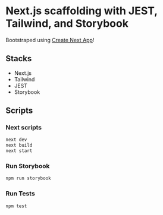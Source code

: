 # Next.js scaffolding with JEST, Tailwind, and Storybook

Bootstraped using [Create Next App](https://github.com/vercel/next.js/tree/canary/packages/create-next-app#readme)!

## Stacks

- Next.js
- Tailwind
- JEST
- Storybook

## Scripts

### Next scripts
```bash
next dev
next build
next start
```

### Run Storybook

```bash
npm run storybook
```

### Run Tests

```bash
npm test
```
